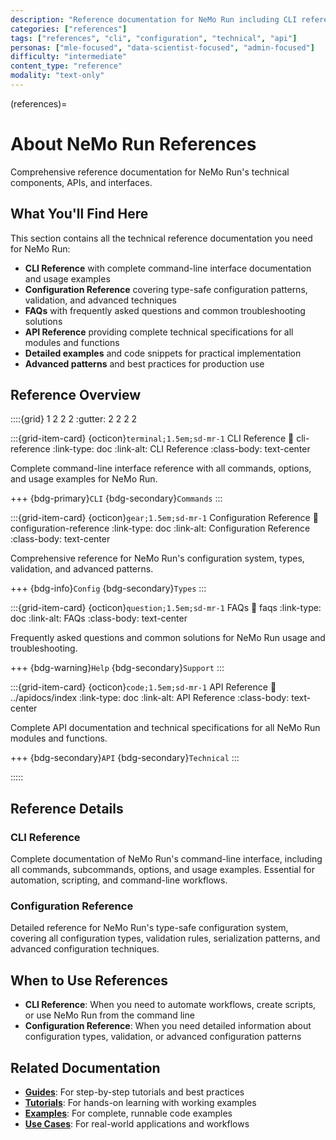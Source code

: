 ```yaml
---
description: "Reference documentation for NeMo Run including CLI reference, configuration reference, and other technical references."
categories: ["references"]
tags: ["references", "cli", "configuration", "technical", "api"]
personas: ["mle-focused", "data-scientist-focused", "admin-focused"]
difficulty: "intermediate"
content_type: "reference"
modality: "text-only"
---
```


(references)=

# About NeMo Run References

Comprehensive reference documentation for NeMo Run's technical components, APIs, and interfaces.

## What You'll Find Here

This section contains all the technical reference documentation you need for NeMo Run:

- **CLI Reference** with complete command-line interface documentation and usage examples
- **Configuration Reference** covering type-safe configuration patterns, validation, and advanced techniques
- **FAQs** with frequently asked questions and common troubleshooting solutions
- **API Reference** providing complete technical specifications for all modules and functions
- **Detailed examples** and code snippets for practical implementation
- **Advanced patterns** and best practices for production use

## Reference Overview

::::{grid} 1 2 2 2
:gutter: 2 2 2 2

:::{grid-item-card} {octicon}`terminal;1.5em;sd-mr-1` CLI Reference
:link: cli-reference
:link-type: doc
:link-alt: CLI Reference
:class-body: text-center

Complete command-line interface reference with all commands, options, and usage examples for NeMo Run.

+++
{bdg-primary}`CLI` {bdg-secondary}`Commands`
:::

:::{grid-item-card} {octicon}`gear;1.5em;sd-mr-1` Configuration Reference
:link: configuration-reference
:link-type: doc
:link-alt: Configuration Reference
:class-body: text-center

Comprehensive reference for NeMo Run's configuration system, types, validation, and advanced patterns.

+++
{bdg-info}`Config` {bdg-secondary}`Types`
:::

:::{grid-item-card} {octicon}`question;1.5em;sd-mr-1` FAQs
:link: faqs
:link-type: doc
:link-alt: FAQs
:class-body: text-center

Frequently asked questions and common solutions for NeMo Run usage and troubleshooting.

+++
{bdg-warning}`Help` {bdg-secondary}`Support`
:::

:::{grid-item-card} {octicon}`code;1.5em;sd-mr-1` API Reference
:link: ../apidocs/index
:link-type: doc
:link-alt: API Reference
:class-body: text-center

Complete API documentation and technical specifications for all NeMo Run modules and functions.

+++
{bdg-secondary}`API` {bdg-secondary}`Technical`
:::

:::::

## Reference Details

### CLI Reference

Complete documentation of NeMo Run's command-line interface, including all commands, subcommands, options, and usage examples. Essential for automation, scripting, and command-line workflows.

### Configuration Reference

Detailed reference for NeMo Run's type-safe configuration system, covering all configuration types, validation rules, serialization patterns, and advanced configuration techniques.

## When to Use References

- **CLI Reference**: When you need to automate workflows, create scripts, or use NeMo Run from the command line
- **Configuration Reference**: When you need detailed information about configuration types, validation, or advanced configuration patterns

## Related Documentation

- **[Guides](../guides/index.md)**: For step-by-step tutorials and best practices
- **[Tutorials](../learning-resources/tutorials/index.md)**: For hands-on learning with working examples
- **[Examples](../learning-resources/examples/index.md)**: For complete, runnable code examples
- **[Use Cases](../learning-resources/use-cases/index.md)**: For real-world applications and workflows
